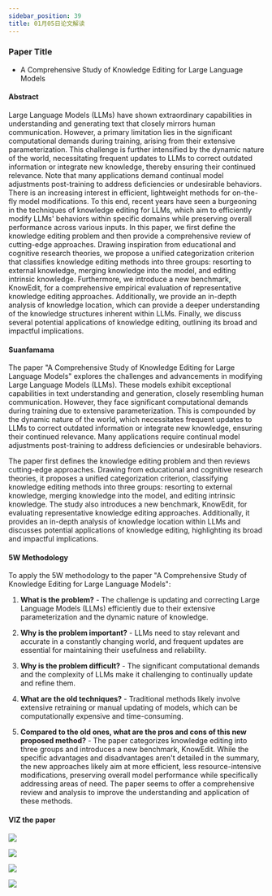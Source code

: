 ```yaml
---
sidebar_position: 39
title: 01月05日论文解读
---
```


### Paper Title
* A Comprehensive Study of Knowledge Editing for Large Language Models

#### Abstract
Large Language Models (LLMs) have shown extraordinary capabilities in understanding and generating text that closely mirrors human communication. However, a primary limitation lies in the significant computational demands during training, arising from their extensive parameterization. This challenge is further intensified by the dynamic nature of the world, necessitating frequent updates to LLMs to correct outdated information or integrate new knowledge, thereby ensuring their continued relevance. Note that many applications demand continual model adjustments post-training to address deficiencies or undesirable behaviors. There is an increasing interest in efficient, lightweight methods for on-the-fly model modifications. To this end, recent years have seen a burgeoning in the techniques of knowledge editing for LLMs, which aim to efficiently modify LLMs' behaviors within specific domains while preserving overall performance across various inputs. In this paper, we first define the knowledge editing problem and then provide a comprehensive review of cutting-edge approaches. Drawing inspiration from educational and cognitive research theories, we propose a unified categorization criterion that classifies knowledge editing methods into three groups: resorting to external knowledge, merging knowledge into the model, and editing intrinsic knowledge. Furthermore, we introduce a new benchmark, KnowEdit, for a comprehensive empirical evaluation of representative knowledge editing approaches. Additionally, we provide an in-depth analysis of knowledge location, which can provide a deeper understanding of the knowledge structures inherent within LLMs. Finally, we discuss several potential applications of knowledge editing, outlining its broad and impactful implications.

#### Suanfamama
The paper "A Comprehensive Study of Knowledge Editing for Large Language Models" explores the challenges and advancements in modifying Large Language Models (LLMs). These models exhibit exceptional capabilities in text understanding and generation, closely resembling human communication. However, they face significant computational demands during training due to extensive parameterization. This is compounded by the dynamic nature of the world, which necessitates frequent updates to LLMs to correct outdated information or integrate new knowledge, ensuring their continued relevance. Many applications require continual model adjustments post-training to address deficiencies or undesirable behaviors.

The paper first defines the knowledge editing problem and then reviews cutting-edge approaches. Drawing from educational and cognitive research theories, it proposes a unified categorization criterion, classifying knowledge editing methods into three groups: resorting to external knowledge, merging knowledge into the model, and editing intrinsic knowledge. The study also introduces a new benchmark, KnowEdit, for evaluating representative knowledge editing approaches. Additionally, it provides an in-depth analysis of knowledge location within LLMs and discusses potential applications of knowledge editing, highlighting its broad and impactful implications.

#### 5W Methodology
To apply the 5W methodology to the paper "A Comprehensive Study of Knowledge Editing for Large Language Models":

1. **What is the problem?** - The challenge is updating and correcting Large Language Models (LLMs) efficiently due to their extensive parameterization and the dynamic nature of knowledge.

2. **Why is the problem important?** - LLMs need to stay relevant and accurate in a constantly changing world, and frequent updates are essential for maintaining their usefulness and reliability.

3. **Why is the problem difficult?** - The significant computational demands and the complexity of LLMs make it challenging to continually update and refine them.

4. **What are the old techniques?** - Traditional methods likely involve extensive retraining or manual updating of models, which can be computationally expensive and time-consuming.

5. **Compared to the old ones, what are the pros and cons of this new proposed method?** - The paper categorizes knowledge editing into three groups and introduces a new benchmark, KnowEdit. While the specific advantages and disadvantages aren't detailed in the summary, the new approaches likely aim at more efficient, less resource-intensive modifications, preserving overall model performance while specifically addressing areas of need. The paper seems to offer a comprehensive review and analysis to improve the understanding and application of these methods.

#### VIZ the paper
![](./20240105/fig.1.png)

![](./20240105/fig.2.png)

![](./20240105/fig.11.png)

![](./20240105/table.1.png)